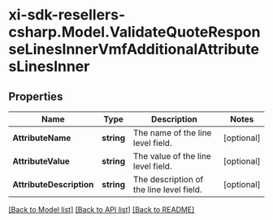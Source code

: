 # xi-sdk-resellers-csharp.Model.ValidateQuoteResponseLinesInnerVmfAdditionalAttributesLinesInner

## Properties

Name | Type | Description | Notes
------------ | ------------- | ------------- | -------------
**AttributeName** | **string** | The name of the line level field. | [optional] 
**AttributeValue** | **string** | The value of the line level field. | [optional] 
**AttributeDescription** | **string** | The description of the line level field. | [optional] 

[[Back to Model list]](../README.md#documentation-for-models) [[Back to API list]](../README.md#documentation-for-api-endpoints) [[Back to README]](../README.md)

